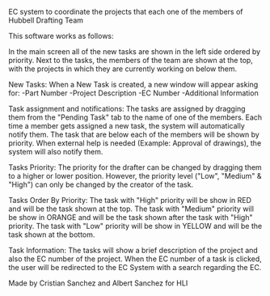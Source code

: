EC system to coordinate the projects that each one of the members of Hubbell Drafting Team

This software works as follows:

In the main screen all of the new tasks are shown in the left side ordered by priority.
Next to the tasks, the members of the team are shown at the top, with the projects in which they are currently working on below them.

New Tasks:
When a New Task is created, a new window will appear asking for:
-Part Number
-Project Description
-EC Number
-Additional Information

Task assignment and notifications:
The tasks are assigned by dragging them from the "Pending Task" tab to the name of one of the members.
Each time a member gets assigned a new task, the system will automatically notify them.
The task that are below each of the members will be shown by priority.
When external help is needed (Example: Approval of drawings), the system will also notify them.

Tasks Priority:
The priority for the drafter can be changed by dragging them to a higher or lower position. However, the priority level ("Low", "Medium" & "High") can only be changed by the creator of the task.

Tasks Order By Priority:
The task with "High" priority will be show in RED and will be the task shown at the top.
The task with "Medium" priority will be show in ORANGE and will be the task shown after the task with "High" priority.
The task with "Low" priority will be show in YELLOW and will be the task shown at the bottom.

Task Information:
The tasks will show a brief description of the project and also the EC number of the project.
When the EC number of a task is clicked, the user will be redirected to the EC System with a search regarding the EC.

Made by Cristian Sanchez and Albert Sanchez for HLI

